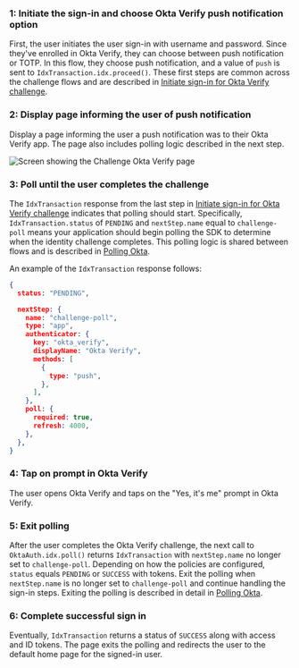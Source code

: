 ### 1: Initiate the sign-in and choose Okta Verify push notification option

First, the user initiates the user sign-in with username and password. Since they've enrolled in Okta Verify, they can choose between push notification or TOTP. In this flow, they choose push notification, and a value of `push` is sent to
`IdxTransaction.idx.proceed()`. These first steps are common across the challenge flows and are described in [Initiate sign-in for Okta Verify challenge](#_1-initiate-use-case-requiring-authentication).

### 2: Display page informing the user of push notification

Display a page informing the user a push notification was to their Okta Verify app. The page also includes polling logic described in the next step.

<div class="common-image-format">

![Screen showing the Challenge Okta Verify page](/img/authenticators/authenticators-oktaverify-challenge-push-sent.png)

</div>

### 3: Poll until the user completes the challenge

The `IdxTransaction` response from the last step in [Initiate sign-in for Okta Verify challenge](#_1-initiate-use-case-requiring-authentication) indicates that polling should start. Specifically, `IdxTransaction.status` of `PENDING` and `nextStep.name` equal to `challenge-poll` means your application should begin polling the SDK to determine when the identity challenge completes. This polling logic is shared between flows and is described in [Polling Okta](#polling-okta).

An example of the `IdxTransaction` response follows:

```json
{
  status: "PENDING",

  nextStep: {
    name: "challenge-poll",
    type: "app",
    authenticator: {
      key: "okta_verify",
      displayName: "Okta Verify",
      methods: [
        {
          type: "push",
        },
      ],
    },
    poll: {
      required: true,
      refresh: 4000,
    },
  },
}
```

### 4: Tap on prompt in Okta Verify

The user opens Okta Verify and taps on the "Yes, it's me" prompt in Okta Verify.

### 5: Exit polling

After the user completes the Okta Verify challenge, the next call to `OktaAuth.idx.poll()` returns `IdxTransaction` with `nextStep.name` no longer set to `challenge-poll`. Depending on how the policies are configured, `status` equals `PENDING` or `SUCCESS` with tokens. Exit the polling when `nextStep.name` is no longer set to `challenge-poll` and continue handling the sign-in steps. Exiting the polling is described in detail in [Polling Okta](#polling-okta).

### 6: Complete successful sign in

Eventually, `IdxTransaction` returns a status of `SUCCESS` along with access and ID tokens. The page exits the polling and redirects the user to the default home page for the signed-in user.
